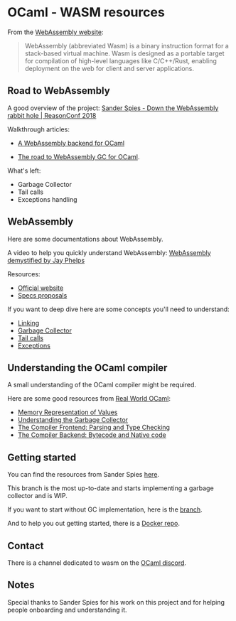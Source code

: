 # OCaml - WASM resources

From the [WebAssembly website](https://webassembly.org):

> WebAssembly (abbreviated Wasm) is a binary instruction format for a stack-based virtual machine. Wasm is designed as a portable target for compilation of high-level languages like C/C++/Rust, enabling deployment on the web for client and server applications.

## Road to WebAssembly

A good overview of the project:
[Sander Spies - Down the WebAssembly rabbit hole | ReasonConf 2018](https://www.youtube.com/watch?v=v4MHUbIWNZ8&frags=pl%2Cwn)

Walkthrough articles:

- [A WebAssembly backend for OCaml](https://medium.com/@sanderspies/a-webassembly-backend-for-ocaml-b78e7eeea9d5)

- [The road to WebAssembly GC for OCaml](https://medium.com/@sanderspies/the-road-to-webassembly-gc-for-ocaml-bd44dc7f9a9d).

What's left:

- Garbage Collector
- Tail calls
- Exceptions handling

## WebAssembly

Here are some documentations about WebAssembly.

A video to help you quickly understand WebAssembly:
[WebAssembly demystified by Jay Phelps](https://www.youtube.com/watch?v=6Y3W94_8scw&frags=pl%2Cwn)

Resources:

- [Official website](https://webassembly.org)
- [Specs proposals](https://github.com/WebAssembly)

If you want to deep dive here are some concepts you'll need to understand:

- [Linking](https://github.com/WebAssembly/tool-conventions/blob/master/Linking.md)
- [Garbage Collector](https://github.com/WebAssembly/gc)
- [Tail calls](https://github.com/WebAssembly/tail-call)
- [Exceptions](https://github.com/WebAssembly/exception-handling)

## Understanding the OCaml compiler

A small understanding of the OCaml compiler might be required.

Here are some good resources from [Real World OCaml](https://dev.realworldocaml.org):

- [Memory Representation of Values](https://dev.realworldocaml.org/runtime-memory-layout.html)
- [Understanding the Garbage Collector](https://dev.realworldocaml.org/garbage-collector.html)
- [The Compiler Frontend: Parsing and Type Checking](https://dev.realworldocaml.org/compiler-frontend.html)
- [The Compiler Backend: Bytecode and Native code](https://dev.realworldocaml.org/compiler-backend.html)

## Getting started

You can find the resources from Sander Spies [here](https://github.com/SanderSpies/ocaml/tree/wasm-backend).

This branch is the most up-to-date and starts implementing a garbage collector and is WIP.

If you want to start without GC implementation, here is the
[branch](https://github.com/SanderSpies/ocaml/tree/before_gc).

And to help you out getting started, there is a [Docker repo](https://github.com/SanderSpies/ocaml-wasm-docker).

## Contact

There is a channel dedicated to wasm on the [OCaml discord](https://discordapp.com/invite/cCYQbqN).

## Notes

Special thanks to Sander Spies for his work on this project and for helping people onboarding and understanding it.
